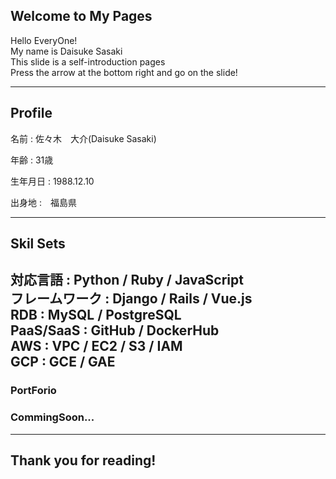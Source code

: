 ## Welcome to My Pages
Hello EveryOne!<br>
My name is Daisuke Sasaki<br>
This slide is a self-introduction pages<br>
Press the arrow at the bottom right and go on the slide!

---
## Profile
<p>名前 : 佐々木　大介(Daisuke Sasaki)</p>
<p>年齢 : 31歳</p>
<p>生年月日 : 1988.12.10</p>
<p>出身地 :　福島県</p>

---
## Skil Sets
対応言語 : Python / Ruby / JavaScript<br>
フレームワーク : Django / Rails / Vue.js<br>
RDB : MySQL / PostgreSQL<br>
PaaS/SaaS : GitHub / DockerHub<br>
AWS : VPC / EC2 / S3 / IAM<br>
GCP : GCE / GAE
---
### PortForio

### CommingSoon...

---
## Thank you for reading!
